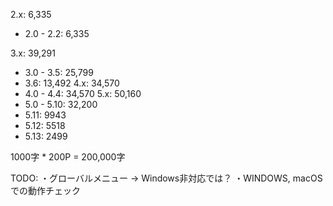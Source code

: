 2.x: 6,335
 - 2.0 - 2.2: 6,335
 
3.x: 39,291
 - 3.0 - 3.5: 25,799
 - 3.6: 13,492
4.x: 34,570
 - 4.0 - 4.4: 34,570
5.x: 50,160
 - 5.0 - 5.10: 32,200
 - 5.11: 9943
 - 5.12: 5518
 - 5.13: 2499

1000字 * 200P = 200,000字

TODO:
・グローバルメニュー -> Windows非対応では？
・WINDOWS, macOSでの動作チェック